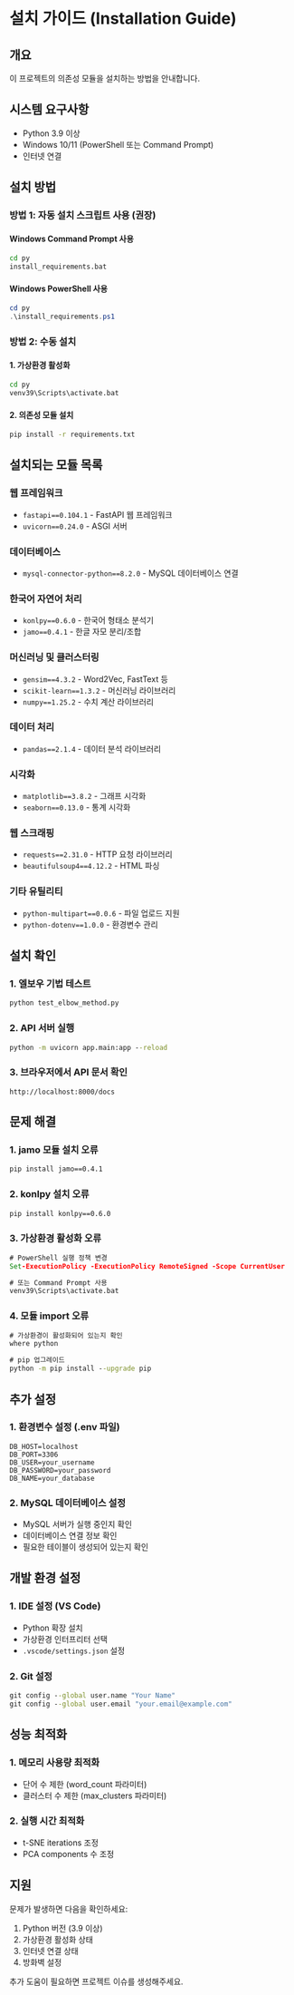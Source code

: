 # 설치 가이드 (Installation Guide)

## 개요
이 프로젝트의 의존성 모듈을 설치하는 방법을 안내합니다.

## 시스템 요구사항
- Python 3.9 이상
- Windows 10/11 (PowerShell 또는 Command Prompt)
- 인터넷 연결

## 설치 방법

### 방법 1: 자동 설치 스크립트 사용 (권장)

#### Windows Command Prompt 사용
```cmd
cd py
install_requirements.bat
```

#### Windows PowerShell 사용
```powershell
cd py
.\install_requirements.ps1
```

### 방법 2: 수동 설치

#### 1. 가상환경 활성화
```cmd
cd py
venv39\Scripts\activate.bat
```

#### 2. 의존성 모듈 설치
```cmd
pip install -r requirements.txt
```

## 설치되는 모듈 목록

### 웹 프레임워크
- `fastapi==0.104.1` - FastAPI 웹 프레임워크
- `uvicorn==0.24.0` - ASGI 서버

### 데이터베이스
- `mysql-connector-python==8.2.0` - MySQL 데이터베이스 연결

### 한국어 자연어 처리
- `konlpy==0.6.0` - 한국어 형태소 분석기
- `jamo==0.4.1` - 한글 자모 분리/조합

### 머신러닝 및 클러스터링
- `gensim==4.3.2` - Word2Vec, FastText 등
- `scikit-learn==1.3.2` - 머신러닝 라이브러리
- `numpy==1.25.2` - 수치 계산 라이브러리

### 데이터 처리
- `pandas==2.1.4` - 데이터 분석 라이브러리

### 시각화
- `matplotlib==3.8.2` - 그래프 시각화
- `seaborn==0.13.0` - 통계 시각화

### 웹 스크래핑
- `requests==2.31.0` - HTTP 요청 라이브러리
- `beautifulsoup4==4.12.2` - HTML 파싱

### 기타 유틸리티
- `python-multipart==0.0.6` - 파일 업로드 지원
- `python-dotenv==1.0.0` - 환경변수 관리

## 설치 확인

### 1. 엘보우 기법 테스트
```cmd
python test_elbow_method.py
```

### 2. API 서버 실행
```cmd
python -m uvicorn app.main:app --reload
```

### 3. 브라우저에서 API 문서 확인
```
http://localhost:8000/docs
```

## 문제 해결

### 1. jamo 모듈 설치 오류
```cmd
pip install jamo==0.4.1
```

### 2. konlpy 설치 오류
```cmd
pip install konlpy==0.6.0
```

### 3. 가상환경 활성화 오류
```cmd
# PowerShell 실행 정책 변경
Set-ExecutionPolicy -ExecutionPolicy RemoteSigned -Scope CurrentUser

# 또는 Command Prompt 사용
venv39\Scripts\activate.bat
```

### 4. 모듈 import 오류
```cmd
# 가상환경이 활성화되어 있는지 확인
where python

# pip 업그레이드
python -m pip install --upgrade pip
```

## 추가 설정

### 1. 환경변수 설정 (.env 파일)
```env
DB_HOST=localhost
DB_PORT=3306
DB_USER=your_username
DB_PASSWORD=your_password
DB_NAME=your_database
```

### 2. MySQL 데이터베이스 설정
- MySQL 서버가 실행 중인지 확인
- 데이터베이스 연결 정보 확인
- 필요한 테이블이 생성되어 있는지 확인

## 개발 환경 설정

### 1. IDE 설정 (VS Code)
- Python 확장 설치
- 가상환경 인터프리터 선택
- `.vscode/settings.json` 설정

### 2. Git 설정
```cmd
git config --global user.name "Your Name"
git config --global user.email "your.email@example.com"
```

## 성능 최적화

### 1. 메모리 사용량 최적화
- 단어 수 제한 (word_count 파라미터)
- 클러스터 수 제한 (max_clusters 파라미터)

### 2. 실행 시간 최적화
- t-SNE iterations 조정
- PCA components 수 조정

## 지원

문제가 발생하면 다음을 확인하세요:
1. Python 버전 (3.9 이상)
2. 가상환경 활성화 상태
3. 인터넷 연결 상태
4. 방화벽 설정

추가 도움이 필요하면 프로젝트 이슈를 생성해주세요.

